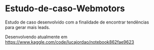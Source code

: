 # Estudo-de-caso-Webmotors
Estudo de caso desenvolvido com a finalidade de encontrar tendências para gerar mais leads.

Desenvolvendo atualmente em https://www.kaggle.com/code/lucajordao/notebook862fae9623
